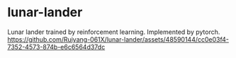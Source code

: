# lunar-lander
Lunar lander trained by reinforcement learning. Implemented by pytorch.
https://github.com/Ruiyang-061X/lunar-lander/assets/48590144/cc0e03f4-7352-4573-874b-e6c6564d37dc
